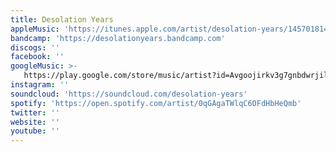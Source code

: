 ```yaml
---
title: Desolation Years
appleMusic: 'https://itunes.apple.com/artist/desolation-years/1457018145'
bandcamp: 'https://desolationyears.bandcamp.com'
discogs: ''
facebook: ''
googleMusic: >-
   https://play.google.com/store/music/artist?id=Avgoojirkv3g7gnbdwrjil7zcmq
instagram: ''
soundcloud: 'https://soundcloud.com/desolation-years'
spotify: 'https://open.spotify.com/artist/0qGAgaTWlqC6OFdHbHeQmb'
twitter: ''
website: ''
youtube: ''
---
```

